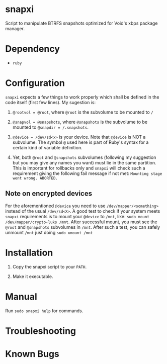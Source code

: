 # snapxi

Script to manipulate BTRFS snapshots optimized for Void's xbps package manager. 

# Dependency

- `ruby`

# Configuration

`snapxi` expects a few things to work properly which shall be defined
in the code itself (first few lines). My sugestion is:

1. `@rootvol = @root`, where `@root` is the subvolume to be mounted to `/`

2. `@snapvol = @snapshots`, where `@snapshots` is the subvolume to be mounted to 
`@snapdir = /.snapshots`. 

3. `@device = /dev/sd<x>` is your device. Note that `@device` is NOT a subvolume.
The symbol `@` used here is part of Ruby's syntax for a certain kind of variable definition.

4. Yet, both `@root` and `@snapshots` subvolumes (following my suggestion but you
may give any names you want) must lie in the same partition.
This is important for rollbacks only and `snapxi` will check such a requirement
giving the following fail message if not met: `Mounting stage went wrong. ABORTED.`

## Note on encrypted devices

For the aforementioned `@device` you need to use `/dev/mapper/<something>` instead of the usual `/dev/sd<X>`. 
A good test to check if your system meets `snapxi` requirements is to mount your `@device` to `/mnt`, like: `sudo mount /dev/mapper/crypto-luks /mnt`. After successful mount, you must see the `@root` and  `@snapshots` subvolumes in `/mnt`. 
After such a test, you can safely unmount `/mnt` just doing `sudo umount /mnt`


# Installation

1. Copy the snapxi script to your `PATH`.

2. Make it executable.

# Manual

Run `sudo snapxi help` for commands. 

# Troubleshooting

# Known Bugs 

